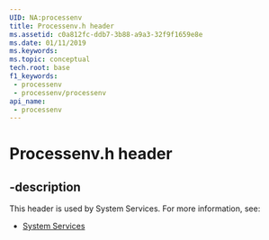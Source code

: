 ```yaml
---
UID: NA:processenv
title: Processenv.h header
ms.assetid: c0a812fc-ddb7-3b88-a9a3-32f9f1659e8e
ms.date: 01/11/2019
ms.keywords: 
ms.topic: conceptual
tech.root: base
f1_keywords:
 - processenv
 - processenv/processenv
api_name:
 - processenv
---
```


# Processenv.h header


## -description

This header is used by System Services. For more information, see:

- [System Services](../_base/index.md)

